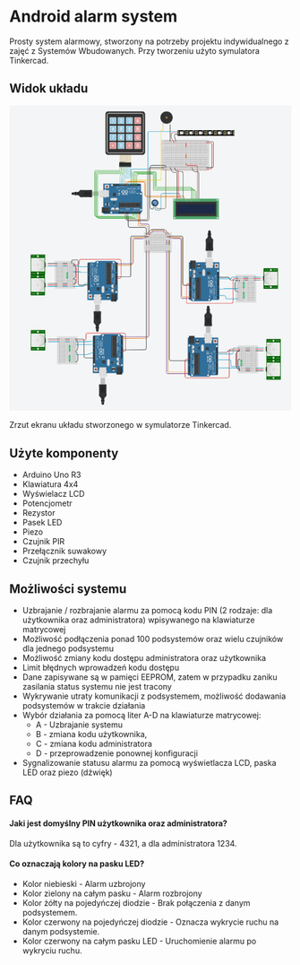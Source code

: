 # Android alarm system

Prosty system alarmowy, stworzony na potrzeby projektu indywidualnego z zajęć z Systemów Wbudowanych.
Przy tworzeniu użyto symulatora Tinkercad.





## Widok układu

![Circuit](https://github.com/Mr-Victor16/arduino-alarm-system/blob/screenshots/circuit.png?raw=true)

Zrzut ekranu układu stworzonego w symulatorze Tinkercad.


## Użyte komponenty
- Arduino Uno R3
- Klawiatura 4x4
- Wyświelacz LCD
- Potencjometr
- Rezystor
- Pasek LED
- Piezo
- Czujnik PIR
- Przełącznik suwakowy
- Czujnik przechyłu

## Możliwości systemu

- Uzbrajanie / rozbrajanie alarmu za pomocą kodu PIN (2 rodzaje: dla użytkownika oraz administratora) wpisywanego na klawiaturze matrycowej
- Możliwość podłączenia ponad 100 podsystemów oraz wielu czujników dla jednego podsystemu
- Możliwość zmiany kodu dostępu administratora oraz użytkownika
- Limit błędnych wprowadzeń kodu dostępu
- Dane zapisywane są w pamięci EEPROM, zatem w przypadku zaniku zasilania status systemu nie jest tracony
- Wykrywanie utraty komunikacji z podsystemem, możliwość dodawania podsystemów w trakcie działania
- Wybór działania za pomocą liter A-D na klawiaturze matrycowej:
    - A - Uzbrajanie systemu
    - B - zmiana kodu użytkownika,
    - C - zmiana kodu administratora
    - D - przeprowadzenie ponownej konfiguracji
- Sygnalizowanie statusu alarmu za pomocą wyświetlacza LCD, paska LED oraz piezo (dźwięk)

## FAQ

#### Jaki jest domyślny PIN użytkownika oraz administratora?

Dla użytkownika są to cyfry - 4321, a dla administratora 1234.

#### Co oznaczają kolory na pasku LED?

- Kolor niebieski - Alarm uzbrojony
- Kolor zielony na całym pasku - Alarm rozbrojony
- Kolor żółty na pojedyńczej diodzie - Brak połączenia z danym podsystemem.
- Kolor czerwony na pojedyńczej diodzie - Oznacza wykrycie ruchu na danym podsystemie. 
- Kolor czerwony na całym pasku LED - Uruchomienie alarmu po wykryciu ruchu.
